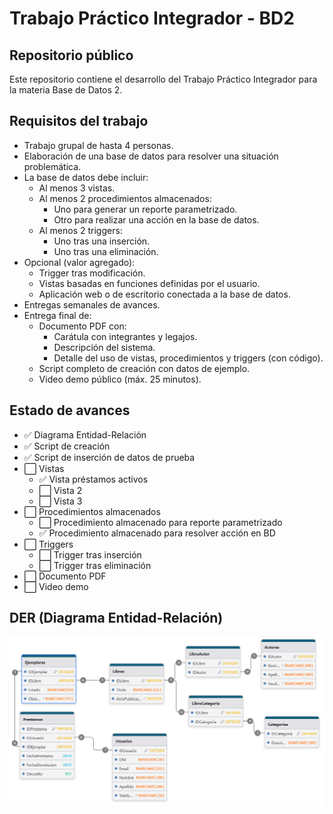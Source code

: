 <h1>Trabajo Práctico Integrador - BD2</h1>

<h2>Repositorio público</h2>
<p>Este repositorio contiene el desarrollo del Trabajo Práctico Integrador para la materia Base de Datos 2.</p>

<h2>Requisitos del trabajo</h2>
<ul>
  <li>Trabajo grupal de hasta 4 personas.</li>
  <li>Elaboración de una base de datos para resolver una situación problemática.</li>
  <li>La base de datos debe incluir:
    <ul>
      <li>Al menos 3 vistas.</li>
      <li>Al menos 2 procedimientos almacenados:
        <ul>
          <li>Uno para generar un reporte parametrizado.</li>
          <li>Otro para realizar una acción en la base de datos.</li>
        </ul>
      </li>
      <li>Al menos 2 triggers:
        <ul>
          <li>Uno tras una inserción.</li>
          <li>Uno tras una eliminación.</li>
        </ul>
      </li>
    </ul>
  </li>
  <li>Opcional (valor agregado):
    <ul>
      <li>Trigger tras modificación.</li>
      <li>Vistas basadas en funciones definidas por el usuario.</li>
      <li>Aplicación web o de escritorio conectada a la base de datos.</li>
    </ul>
  </li>
  <li>Entregas semanales de avances.</li>
  <li>Entrega final de:
    <ul>
      <li>Documento PDF con:
        <ul>
          <li>Carátula con integrantes y legajos.</li>
          <li>Descripción del sistema.</li>
          <li>Detalle del uso de vistas, procedimientos y triggers (con código).</li>
        </ul>
      </li>
      <li>Script completo de creación con datos de ejemplo.</li>
      <li>Video demo público (máx. 25 minutos).</li>
    </ul>
  </li>
</ul>

<h2>Estado de avances</h2>
<ul>
  <li>✅ Diagrama Entidad-Relación</li>
  <li>✅ Script de creación</li>
  <li>✅ Script de inserción de datos de prueba</li>
  <li>⬜ Vistas
    <ul>
      <li>✅ Vista préstamos activos</li>
      <li>⬜ Vista 2</li>
      <li>⬜ Vista 3</li>
    </ul>
  </li>
  <li>⬜ Procedimientos almacenados
    <ul>
      <li>⬜ Procedimiento almacenado para reporte parametrizado</li>
      <li>✅ Procedimiento almacenado para resolver acción en BD</li>
    </ul>
  </li>
  <li>⬜ Triggers
    <ul>
      <li>⬜ Trigger tras inserción</li>
      <li>⬜ Trigger tras eliminación</li>
    </ul>
  </li>
  <li>⬜ Documento PDF</li>
  <li>⬜ Video demo</li>
</ul>

<h2>DER (Diagrama Entidad-Relación)</h2>
<img src="img/der.png" alt="Diagrama entidad-relación" />
